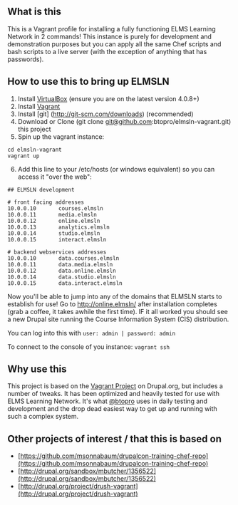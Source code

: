 ## What is this
This is a Vagrant profile for installing a fully functioning ELMS Learning Network in 2 commands!  This instance is purely for development and demonstration purposes but you can apply all the same Chef scripts and bash scripts to a live server (with the exception of anything that has passwords).

## How to use this to bring up ELMSLN
1. Install [VirtualBox](https://www.virtualbox.org/wiki/Downloads) (ensure you are on the latest version 4.0.8+)
2. Install [Vagrant](http://www.vagrantup.com/downloads.html)
3. Install [git] (http://git-scm.com/downloads) (recommended)
4. Download or Clone (git clone git@github.com:btopro/elmsln-vagrant.git) this project
5. Spin up the vagrant instance:
```
cd elmsln-vagrant
vagrant up
```
6. Add this line to your /etc/hosts (or windows equivalent) so you can access it "over the web":

```
## ELMSLN development

# front facing addresses
10.0.0.10       courses.elmsln
10.0.0.11       media.elmsln
10.0.0.12       online.elmsln
10.0.0.13       analytics.elmsln
10.0.0.14       studio.elmsln
10.0.0.15       interact.elmsln

# backend webservices addresses
10.0.0.10       data.courses.elmsln
10.0.0.11       data.media.elmsln
10.0.0.12       data.online.elmsln
10.0.0.14       data.studio.elmsln
10.0.0.15       data.interact.elmsln
```

Now you'll be able to jump into any of the domains that ELMSLN starts to establish for use!  Go to http://online.elmsln/ after installation completes (grab a coffee, it takes awhile the first time).  IF it all worked you should see a new Drupal site running the Course Information System (CIS) distribution.

You can log into this with `user: admin | password: admin`

To connect to the console of you instance: `vagrant ssh`

## Why use this

This project is based on the [Vagrant Project](http://drupal.org/project/vagrant) on Drupal.org, but includes a number of tweaks.  It has been optimized and heavily tested for use with ELMS Learning Network.  It's what [@btopro](http://twitter.com/btopro) uses in daily testing and development and the drop dead easiest way to get up and running with such a complex system.

## Other projects of interest / that this is based on

*  [https://github.com/msonnabaum/drupalcon-training-chef-repo](https://github.com/msonnabaum/drupalcon-training-chef-repo)
*  [http://drupal.org/sandbox/mbutcher/1356522](http://drupal.org/sandbox/mbutcher/1356522)
*  [http://drupal.org/project/drush-vagrant](http://drupal.org/project/drush-vagrant)
